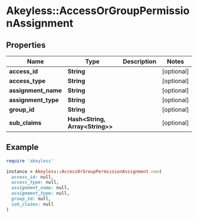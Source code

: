 # Akeyless::AccessOrGroupPermissionAssignment

## Properties

| Name | Type | Description | Notes |
| ---- | ---- | ----------- | ----- |
| **access_id** | **String** |  | [optional] |
| **access_type** | **String** |  | [optional] |
| **assignment_name** | **String** |  | [optional] |
| **assignment_type** | **String** |  | [optional] |
| **group_id** | **String** |  | [optional] |
| **sub_claims** | **Hash&lt;String, Array&lt;String&gt;&gt;** |  | [optional] |

## Example

```ruby
require 'akeyless'

instance = Akeyless::AccessOrGroupPermissionAssignment.new(
  access_id: null,
  access_type: null,
  assignment_name: null,
  assignment_type: null,
  group_id: null,
  sub_claims: null
)
```

